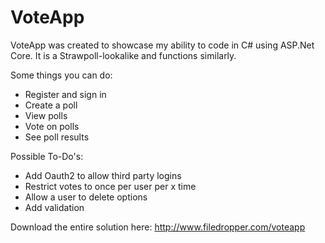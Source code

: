 # VoteApp

VoteApp was created to showcase my ability to code in C# using ASP.Net Core. It is a Strawpoll-lookalike and functions similarly.

Some things you can do:
  - Register and sign in
  - Create a poll
  - View polls
  - Vote on polls
  - See poll results

Possible To-Do's:
  - Add Oauth2 to allow third party logins
  - Restrict votes to once per user per x time
  - Allow a user to delete options
  - Add validation

Download the entire solution here: http://www.filedropper.com/voteapp
